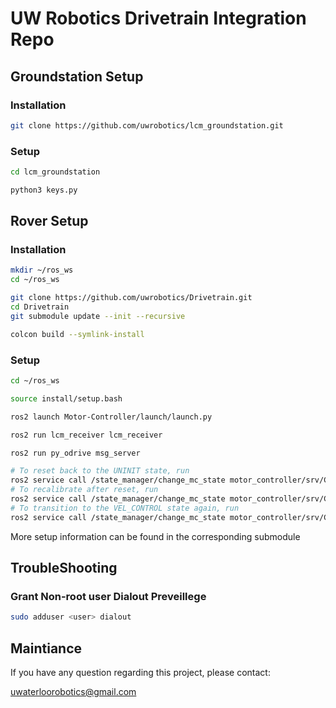 # UW Robotics Drivetrain Integration Repo

## Groundstation Setup

### Installation

```bash
git clone https://github.com/uwrobotics/lcm_groundstation.git
```

### Setup

```bash
cd lcm_groundstation

python3 keys.py
```

## Rover Setup

### Installation

```bash
mkdir ~/ros_ws
cd ~/ros_ws

git clone https://github.com/uwrobotics/Drivetrain.git
cd Drivetrain
git submodule update --init --recursive

colcon build --symlink-install
```

### Setup

```bash
cd ~/ros_ws

source install/setup.bash

ros2 launch Motor-Controller/launch/launch.py

ros2 run lcm_receiver lcm_receiver

ros2 run py_odrive msg_server
```

```bash
# To reset back to the UNINIT state, run
ros2 service call /state_manager/change_mc_state motor_controller/srv/ChangeState "{transition: {id: 64, label: 'reset'}}"
# To recalibrate after reset, run
ros2 service call /state_manager/change_mc_state motor_controller/srv/ChangeState "{transition: {id: 6, label: 'calibrate'}}"
# To transition to the VEL_CONTROL state again, run
ros2 service call /state_manager/change_mc_state motor_controller/srv/ChangeState "{transition: {id: 12, label: 'active_vel_control'}}"

```

More setup information can be found in the corresponding submodule

## TroubleShooting

### Grant Non-root user Dialout Preveillege

```bash
sudo adduser <user> dialout
```

## Maintiance

If you have any question regarding this project, please contact:

[uwaterloorobotics@gmail.com](mailto:uwaterloorobotics@gmail.com)
